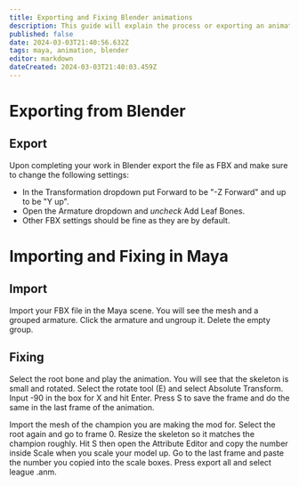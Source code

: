 ```yaml
---
title: Exporting and Fixing Blender animations
description: This guide will explain the process or exporting an animation from Blender and fix it in Maya so that it can be used in a mod.
published: false
date: 2024-03-03T21:40:56.632Z
tags: maya, animation, blender
editor: markdown
dateCreated: 2024-03-03T21:40:03.459Z
---
```



# Exporting from Blender

## Export
Upon completing your work in Blender export the file as FBX and make sure to change the following settings:
- In the Transformation dropdown put Forward to be "-Z Forward" and up to be "Y up".
- Open the Armature dropdown and *uncheck* Add Leaf Bones.
- Other FBX settings should be fine as they are by default.

# Importing and Fixing in Maya

## Import

Import your FBX file in the Maya scene.
You will see the mesh and a grouped armature. Click the armature and ungroup it. Delete the empty group.

## Fixing
Select the root bone and play the animation. You will see that the skeleton is small and rotated.
Select the rotate tool (E) and select Absolute Transform. Input -90 in the box for X and hit Enter.
Press S to save the frame and do the same in the last frame of the animation.

Import the mesh of the champion you are making the mod for.
Select the root again and go to frame 0. Resize the skeleton so it matches the champion roughly.
Hit S then open the Attribute Editor and copy the number inside Scale when you scale your model up.
Go to the last frame and paste the number you copied into the scale boxes.
Press export all and select league .anm.